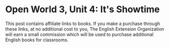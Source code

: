 
# Open World 3, Unit 4: It's Showtime
This post contains affiliate links to books. If you make a purchase through these links, at no additional cost to you, The English Extension Organization will earn a small commission which will be used to purchase additional English books for classrooms.

<!--stackedit_data:
eyJoaXN0b3J5IjpbLTIyNzAyNzA5OV19
-->